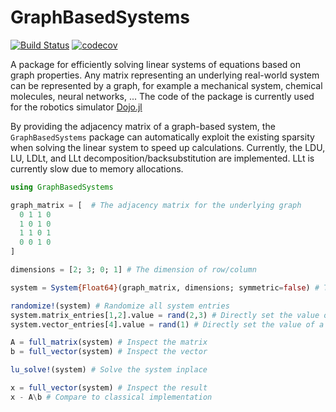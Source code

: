 # GraphBasedSystems
[![Build Status](https://github.com/janbruedigam/GraphBasedSystems.jl/workflows/CI/badge.svg)](https://github.com/janbruedigam/GraphBasedSystems.jl/actions?query=workflow%3ACI)
[![codecov](https://codecov.io/gh/janbruedigam/GraphBasedSystems.jl/branch/master/graph/badge.svg)](https://codecov.io/gh/janbruedigam/GraphBasedSystems.jl)

A package for efficiently solving linear systems of equations based on graph properties. Any matrix representing an underlying real-world system can be represented by a graph, for example a mechanical system, chemical molecules, neural networks, ... The code of the package is currently used for the robotics simulator [Dojo.jl](https://github.com/dojo-sim/Dojo.jl)

By providing the adjacency matrix of a graph-based system, the `GraphBasedSystems` package can automatically exploit the existing sparsity when solving the linear system to speed up calculations. Currently, the LDU, LU, LDLt, and LLt decomposition/backsubstitution are implemented. LLt is currently slow due to memory allocations.

```julia
using GraphBasedSystems

graph_matrix = [  # The adjacency matrix for the underlying graph
  0 1 1 0
  1 0 1 0
  1 1 0 1
  0 0 1 0
]

dimensions = [2; 3; 0; 1] # The dimension of row/column

system = System{Float64}(graph_matrix, dimensions; symmetric=false) # The resulting linear system. Set symmetric=true for symmetric systems

randomize!(system) # Randomize all system entries
system.matrix_entries[1,2].value = rand(2,3) # Directly set the value of a matrix entry
system.vector_entries[4].value = rand(1) # Directly set the value of a vector entry

A = full_matrix(system) # Inspect the matrix
b = full_vector(system) # Inspect the vector

lu_solve!(system) # Solve the system inplace

x = full_vector(system) # Inspect the result
x - A\b # Compare to classical implementation

```
